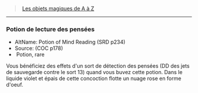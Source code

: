 ﻿---
!MagicItem
Type: Potion
Rarity: rare
Id: magicitems_az_hd.md#potion-de-lecture-des-pensées
ParentLink: magicitems_az_hd.md#les-objets-magiques-de-a-à-z
Name: Potion de lecture des pensées
ParentName: Les objets magiques de A à Z
NameLevel: 3
AltName: Potion of Mind Reading (SRD p234)
Source: (COC p178)
Attributes:
  Name: Potion de lecture des pensées
  Markdown: >+
    ### <!--Name-->Potion de lecture des pensées<!--/Name-->


    - AltName: <!--AltName-->Potion of Mind Reading (SRD p234)<!--/AltName-->

    - Source: <!--Source-->(COC p178)<!--/Source-->

    -  <!--Type-->Potion<!--/Type-->, <!--Rarity-->rare<!--/Rarity-->


    Vous bénéficiez des effets d'un sort de détection des pensées (DD des jets de sauvegarde contre le sort 13) quand vous buvez cette potion. Dans le liquide violet et épais de cette concoction flotte un nuage rose en forme d'oeuf.

  AltName: Potion of Mind Reading (SRD p234)
  Source: (COC p178)
  Type: Potion
  Rarity: rare
AttributesDictionary: >+
  Name: Potion de lecture des pensées

  Markdown: >+

    ### <!--Name-->Potion de lecture des pensées<!--/Name-->





    - AltName: <!--AltName-->Potion of Mind Reading (SRD p234)<!--/AltName-->



    - Source: <!--Source-->(COC p178)<!--/Source-->



    -  <!--Type-->Potion<!--/Type-->, <!--Rarity-->rare<!--/Rarity-->





    Vous bénéficiez des effets d'un sort de détection des pensées (DD des jets de sauvegarde contre le sort 13) quand vous buvez cette potion. Dans le liquide violet et épais de cette concoction flotte un nuage rose en forme d'oeuf.



  AltName: Potion of Mind Reading (SRD p234)

  Source: (COC p178)

  Type: Potion

  Rarity: rare

---
> [Les objets magiques de A à Z](hd_magicitems_az_les_objets_magiques_de_a_a_z.md)

---

### Potion de lecture des pensées

- AltName: Potion of Mind Reading (SRD p234)
- Source: (COC p178)
-  Potion, rare

Vous bénéficiez des effets d'un sort de détection des pensées (DD des jets de sauvegarde contre le sort 13) quand vous buvez cette potion. Dans le liquide violet et épais de cette concoction flotte un nuage rose en forme d'oeuf.

